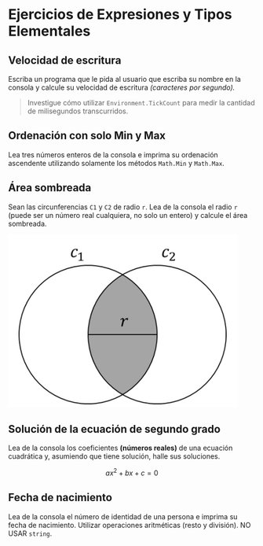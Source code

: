 # Ejercicios de Expresiones y Tipos Elementales

## Velocidad de escritura

Escriba un programa que le pida al usuario que escriba su nombre en la consola y calcule su velocidad de escritura _(caracteres por segundo)._

> Investigue cómo utilizar `Environment.TickCount` para medir la cantidad de milisegundos transcurridos.

## Ordenación con solo Min y Max

Lea tres números enteros de la consola e imprima su ordenación ascendente utilizando solamente los métodos `Math.Min` y `Math.Max`.

## Área sombreada

Sean las circunferencias `C1` y `C2` de radio `r`. Lea de la consola el radio `r` (puede ser un número real cualquiera, no solo un entero) y calcule el área sombreada.

![área sombreada](assets/area_sombreada.jpg)

## Solución de la ecuación de segundo grado

Lea de la consola los coeficientes **(números reales)** de una ecuación cuadrática y, asumiendo que tiene solución, halle sus soluciones.

$$ax^2 + bx + c = 0$$

## Fecha de nacimiento

Lea de la consola el número de identidad de una persona e imprima su fecha de nacimiento. Utilizar operaciones aritméticas (resto y división). NO USAR `string`.

